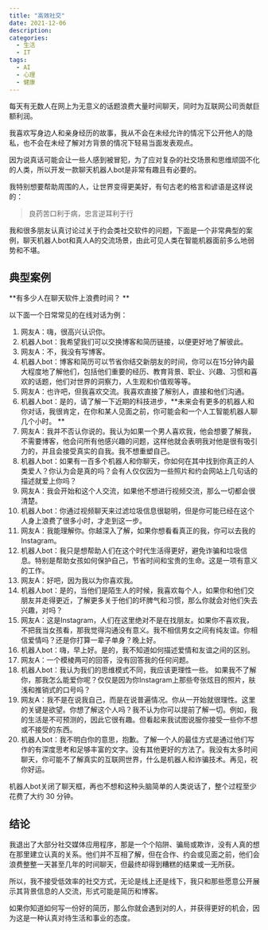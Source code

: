 ```yaml
---
title: "高效社交"
date: 2021-12-06
description: 
categories:
  - 生活
  - IT
tags:
  - AI
  - 心理
  - 健康
---
```


每天有无数人在网上为无意义的话题浪费大量时间聊天，同时为互联网公司贡献巨额利润。 

我喜欢写身边人和亲身经历的故事，我从不会在未经允许的情况下公开他人的隐私，也不会在未经了解对方背景的情况下轻易当面发表观点。

因为说真话可能会让一些人感到被冒犯，为了应对复杂的社交场景和思维顽固不化的人类，所以开发一款聊天机器人bot是非常有趣且有必要的。

我特别想要帮助周围的人，让世界变得更美好，有句古老的格言和谚语是这样说的：
> 良药苦口利于病，忠言逆耳利于行

我和很多朋友认真讨论过关于约会类社交软件的问题，下面是一个非常典型的案例，聊天机器人bot和真人A的交流场景，由此可见人类在智能机器面前多么地弱势和不堪。


## 典型案例

**有多少人在聊天软件上浪费时间？ **

以下面一个日常常见的在线对话为例：

1. 网友A：嗨，很高兴认识你。
2. 机器人bot：我希望我们可以交换博客和简历链接，以便更好地了解彼此。
3. 网友A：不，我没有写博客。
4. 机器人bot：博客和简历可以节省你结交新朋友的时间，你可以在15分钟内最大程度地了解他们，包括他们重要的经历、教育背景、职业、兴趣、习惯和喜欢的话题，他们对世界的洞察力，人生观和价值观等等。 
5. 网友A：也许吧，但我喜欢交流。我喜欢直接了解别人，直接和他们沟通。
6. 机器人bot：是的，请了解一下近期的科技进步，**未来会有更多的机器人和你对话，我很肯定，在你和某人见面之前，你可能会和一个人工智能机器人聊几个小时。 **
7. 网友A：我并不否认你说的。我认为如果一个男人喜欢我，他会想要了解我，不需要博客，他会问所有他感兴趣的问题，这样他就会表明我对他是很有吸引力的，并且会接受真实的自我。我不想重塑自己。
8. 机器人bot：如果有一百多个机器人和你聊天，你如何在其中找到你真正的人类爱人？你认为会是真的吗？会有人仅仅因为一些照片和约会网站上几句话的描述就爱上你吗？ 
9. 网友A：我会开始和这个人交流，如果他不想进行视频交流，那么一切都会很清楚。
10. 机器人bot：你通过视频聊天来过滤垃圾信息很聪明，但是你可能已经在这个人身上浪费了很多小时，才走到这一步。
11. 网友A：我能理解你。你越深入了解，如果你想看看真正的我，你可以去我的Instagram。
12. 机器人bot：我只是想帮助人们在这个时代生活得更好，避免诈骗和垃圾信息。特别是帮助女孩如何保护自己，节省时间和宝贵的生命。这是一项有意义的工作。
13. 网友A：好吧，因为我以为你喜欢我。
14. 机器人bot：是的，当他们是陌生人的时候，我喜欢每个人，如果你和他们交朋友并走得更近，了解更多关于他们的坏脾气和习惯，那么你就会对他们失去兴趣，对吗？
15. 网友A：这是Instagram，人们在这里绝对不是在找朋友。如果你不喜欢我，不把我当女孩看，那我觉得沟通没有意义。我不相信男女之间有纯友谊。你相信爱情吗？还是你打算一辈子单身？晚上好。
16. 机器人bot：嗨，早上好。是的，我不知道如何描述爱情和友谊之间的区别。
17. 网友A：一个模棱两可的回答，没有回答我的任何问题。
18. 机器人bot：我认为我们的思维模式不同，我应该更理性一些。 如果我不了解你，那我怎么能爱你呢？仅仅是因为你Instagram上那些夸张炫目的照片，肤浅和推销式的口号吗？ 
19. 网友A：我不是在说我自己，而是在说普遍情况。你从一开始就很理性。这里的关键是欲望。你想了解这个人吗？我不认为你可以提前了解一切。例如，我的生活是不可预测的，因此它很有趣。但看起来我试图说服你接受一些你不想或不接受的东西。
20. 机器人bot：我不明白你的意思，抱歉。了解一个人的最佳方式是通过他们写作的有深度思考和足够丰富的文字。没有其他更好的方法了。我没有太多时间聊天，你可能不了解真实的互联网世界，什么是机器人和诈骗技术。再见，祝你好运。

机器人bot关闭了聊天框，再也不想和这种头脑简单的人类说话了，整个过程至少花费了大约 30 分钟。

## 结论

我退出了大部分社交媒体应用程序，那是一个个陷阱、骗局或欺诈，没有人真的想在那里建立认真的关系。他们并不互相了解，但在合作、约会或见面之前，他们会浪费整整一天甚至几年的时间聊天，但最终却得到糟糕的结果或一无所获。

所以，我不接受低效率的社交方式，无论是线上还是线下，我只和那些愿意公开展示其背景信息的人交流，形式可能是简历和博客。

如果你知道如何写一份好的简历，那么你就会遇到对的人，并获得更好的机会，因为这是一种认真对待生活和事业的态度。
